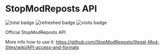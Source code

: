 # StopModReposts API
![total badge](https://img.shields.io/endpoint?url=https%3A%2F%2Fsmr-api.vercel.app%2Fshields%2Ftotal)
![refreshed badge](https://img.shields.io/endpoint?url=https%3A%2F%2Fsmr-api.vercel.app%2Fshields%2Frefreshed)
![visits badge](https://img.shields.io/endpoint?url=https%3A%2F%2Fsmr-api.vercel.app%2Fshields%2Fvisits)


Official StopModReposts API

More info how to use it: https://github.com/StopModReposts/Illegal-Mod-Sites/wiki/API-access-and-formats
